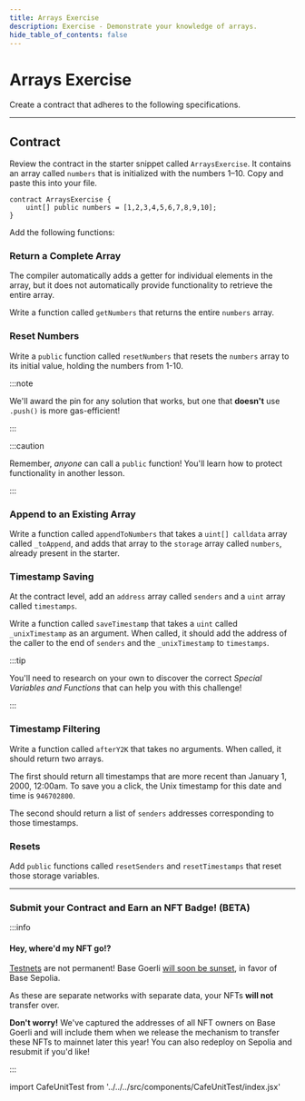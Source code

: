 ```yaml
---
title: Arrays Exercise
description: Exercise - Demonstrate your knowledge of arrays.
hide_table_of_contents: false
---
```


# Arrays Exercise

Create a contract that adheres to the following specifications.

---

## Contract

Review the contract in the starter snippet called `ArraysExercise`. It contains an array called `numbers` that is initialized with the numbers 1–10. Copy and paste this into your file.

```solidity
contract ArraysExercise {
    uint[] public numbers = [1,2,3,4,5,6,7,8,9,10];
}
```

Add the following functions:

### Return a Complete Array

The compiler automatically adds a getter for individual elements in the array, but it does not automatically provide functionality to retrieve the entire array.

Write a function called `getNumbers` that returns the entire `numbers` array.

### Reset Numbers

Write a `public` function called `resetNumbers` that resets the `numbers` array to its initial value, holding the numbers from 1-10.

:::note

We'll award the pin for any solution that works, but one that **doesn't** use `.push()` is more gas-efficient!

:::

:::caution

Remember, _anyone_ can call a `public` function! You'll learn how to protect functionality in another lesson.

:::

### Append to an Existing Array

Write a function called `appendToNumbers` that takes a `uint[] calldata` array called `_toAppend`, and adds that array to the `storage` array called `numbers`, already present in the starter.

### Timestamp Saving

At the contract level, add an `address` array called `senders` and a `uint` array called `timestamps`.

Write a function called `saveTimestamp` that takes a `uint` called `_unixTimestamp` as an argument. When called, it should add the address of the caller to the end of `senders` and the `_unixTimestamp` to `timestamps`.

:::tip

You'll need to research on your own to discover the correct _Special Variables and Functions_ that can help you with this challenge!

:::

### Timestamp Filtering

Write a function called `afterY2K` that takes no arguments. When called, it should return two arrays.

The first should return all timestamps that are more recent than January 1, 2000, 12:00am. To save you a click, the Unix timestamp for this date and time is `946702800`.

The second should return a list of `senders` addresses corresponding to those timestamps.

### Resets

Add `public` functions called `resetSenders` and `resetTimestamps` that reset those storage variables.

---

### Submit your Contract and Earn an NFT Badge! (BETA)

:::info

#### Hey, where'd my NFT go!?

[Testnets](/learn/deployment-to-testnet/test-networks) are not permanent! Base Goerli [will soon be sunset](https://base.mirror.xyz/kkz1-KFdUwl0n23PdyBRtnFewvO48_m-fZNzPMJehM4), in favor of Base Sepolia.

As these are separate networks with separate data, your NFTs **will not** transfer over.

**Don't worry!** We've captured the addresses of all NFT owners on Base Goerli and will include them when we release the mechanism to transfer these NFTs to mainnet later this year! You can also redeploy on Sepolia and resubmit if you'd like!

:::

import CafeUnitTest from '../../../src/components/CafeUnitTest/index.jsx'

<CafeUnitTest nftNum={4}/>

